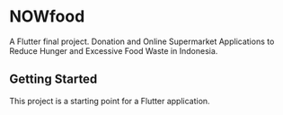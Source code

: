 # NOWfood

A Flutter final project. Donation and Online Supermarket Applications to Reduce Hunger and Excessive Food Waste in Indonesia.

## Getting Started

This project is a starting point for a Flutter application.
